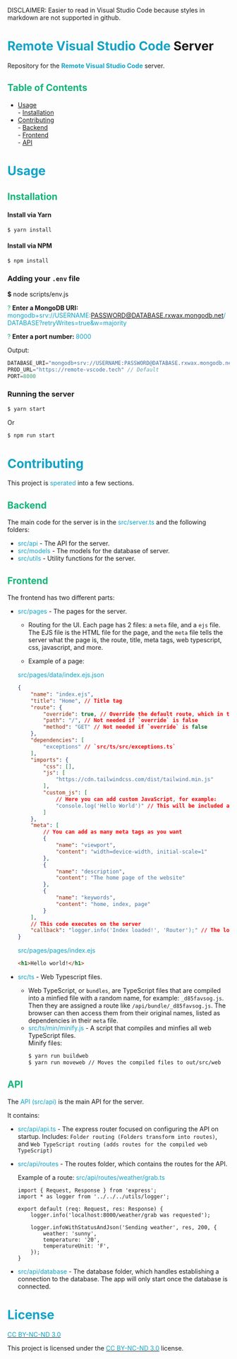 DISCLAIMER: Easier to read in Visual Studio Code because styles in markdown are not supported in github.

<style>
bold {
    font-weight: bold;
}

green {
    color: #0eb676;
}

aqua {
    color: #12a3c6;
}

white {
    color: #cccccc;
}
</style>

# <aqua>Remote Visual Studio Code</aqua> Server

Repository for the <bold><aqua>Remote Visual Studio Code</aqua></bold> server.

## <green>Table of Contents</green>

<ul>

<li><a href="#usage">Usage</a></li>
    - <a href="#installation">Installation</a>
<li><a href="#contributing">Contributing</a></li>
    - <a href="#backend">Backend</a>
    <br>
    - <a href="#frontend">Frontend</a>
    <br>
    - <a href="#api">API</a>

</ul>

<div id="usage">

# <aqua>Usage</aqua>

<div id="installation">

## <green>Installation</green>

#### Install via Yarn

```bash
$ yarn install
```

#### Install via NPM

```bash
$ npm install
```

### Adding your `.env` file

<p><bold>$</bold> node scripts/env.js

<green>? </green><bold>Enter a MongoDB URI: </bold><aqua>mongodb+srv://USERNAME:PASSWORD@DATABASE.rxwax.mongodb.net/DATABASE?retryWrites=true&w=majority</aqua>

<green>? </green><bold>Enter a port number: </bold><aqua>8000</aqua>

</p>

Output:

```d
DATABASE_URI="mongodb+srv://USERNAME:PASSWORD@DATABASE.rxwax.mongodb.net/DATABASE?retryWrites=true&w=majority"
PROD_URL="https://remote-vscode.tech" // Default
PORT=8000
```

### Running the server

```bash
$ yarn start
```

Or

```bash
$ npm run start
```

</div>
</div>

<div id="contributing">

# <aqua>Contributing</aqua>

This project is <aqua>sperated</aqua> into a few sections.

<div id="backend">

## <green>Backend</green>

The main code for the server is in the <aqua>src/server.ts</aqua> and the following folders:

-   <aqua>src/api</aqua> - The API for the server.
-   <aqua>src/models</aqua> - The models for the database of server.
-   <aqua>src/utils</aqua> - Utility functions for the server.

</div>

<div id="frontend">

## <green>Frontend</green>

The frontend has two different parts:

-   <aqua>src/pages</aqua> - The pages for the server.

    -   Routing for the UI. Each page has 2 files: a `meta` file, and a `ejs` file. The EJS file is the HTML file for the page, and the `meta` file tells the server what the page is, the route, title, meta tags, web typescript, css, javascript, and more.

    -   Example of a page:

    <aqua>src/pages/data/index.ejs.json</aqua>

    ```JSON
    {
        "name": "index.ejs",
        "title": "Home", // Title tag
        "route": {
            "override": true, // Override the default route, which in this case would be `/index`
            "path": "/", // Not needed if `override` is false
            "method": "GET" // Not needed if `override` is false
        },
        "dependencies": [
            "exceptions" // `src/ts/src/exceptions.ts`
        ],
        "imports": {
            "css": [],
            "js": [
                "https://cdn.tailwindcss.com/dist/tailwind.min.js"
            ],
            "custom_js": [
                // Here you can add custom JavaScript, for example:
                "console.log('Hello World')" // This will be included as a <script> tag on the page
            ]
        },
        "meta": [
            // You can add as many meta tags as you want
            {
                "name": "viewport",
                "content": "width=device-width, initial-scale=1"
            },
            {
                "name": "description",
                "content": "The home page of the website"
            },
            {
                "name": "keywords",
                "content": "home, index, page"
            }
        ],
        // This code executes on the server
        "callback": "logger.info('Index loaded!', 'Router');" // The logger class is default imported for all callbacks
    }
    ```

    <aqua>src/pages/pages/index.ejs</aqua>

    ```html
    <h1>Hello world!</h1>
    ```

-   <aqua>src/ts</aqua> - Web Typescript files.
    -   Web TypeScript, or `bundles`, are TypeScript files that are compiled into a minfied file with a random name, for example: `_d85favsog.js`. Then they are assigned a route like `/api/bundle/_d85favsog.js`. The browser can then access them from their original names, listed as dependencies in their `meta` file.
    -   <aqua>src/ts/min/minify.js</aqua> - A script that compiles and minfies all web TypeScript files.
        <br>
        Minify files:
        ```bash
        $ yarn run buildweb
        $ yarn run moveweb // Moves the compiled files to out/src/web
        ```

</div>

<div id="api">

## <green>API</green>

The <aqua>API (src/api)</aqua> is the main API for the server.

It contains:

-   <aqua>src/api/api.ts</aqua> - The express router focused on configuring the API on startup. Includes: `Folder routing (Folders transform into routes)`, and `Web TypeScript routing (adds routes for the compiled web TypeScript)`

-   <aqua>src/api/routes</aqua> - The routes folder, which contains the routes for the API.

    Example of a route:
    <aqua>src/api/routes/weather/grab.ts</aqua>

    ```TS
    import { Request, Response } from 'express';
    import * as logger from '../../../utils/logger';

    export default (req: Request, res: Response) {
        logger.info('localhost:8000/weather/grab was requested');

        logger.infoWithStatusAndJson('Sending weather', res, 200, {
            weather: 'sunny',
            temperature: '20',
            temperatureUnit: 'F',
        });
    }
    ```

-   <aqua>src/api/database</aqua> - The database folder, which handles establishing a connection to the database. The app will only start once the database is connected.

</div>

</div>

# <aqua>License</aqua>

<a href="https://creativecommons.org/licenses/by-nc-nd/3.0/legalcode"><aqua>CC BY-NC-ND 3.0</aqua></a>

This project is licensed under the <a href="https://creativecommons.org/licenses/by-nc-nd/3.0/legalcode"><aqua>CC BY-NC-ND 3.0</aqua></a> license.

